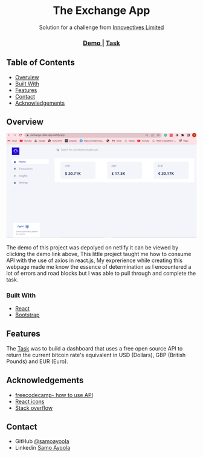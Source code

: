 <!-- Please update value in the {}  -->

<h1 align="center">The Exchange App</h1>

<div align="center">
   Solution for a challenge from  <a href="https://www.innovectives.com/" target="_blank">Innovectives Limited</a>
</div>

<div align="center">
  <h3>
    <a href="https://exchange-rates-app.netlify.app/" target="_blank">
      Demo
    </a>
    <span> | </span>
    <a href="https://www.figma.com/file/zUFyCRaYUu3Yo3Doq8B7Gs/Dashboard" target="_blank">
      Task
    </a>
  </h3>
</div>

<!-- TABLE OF CONTENTS -->

## Table of Contents

- [Overview](#overview)
- [Built With](#built-with)
- [Features](#features)
- [Contact](#contact)
- [Acknowledgements](#acknowledgements)

<!-- OVERVIEW -->

## Overview

![screenshot](https://github.com/ayoolasamo/exchange-rate-app/blob/master/Capture.PNG)

The demo of this project was depolyed on netlify it can be viewed by clicking the demo link above, This little project taught me how to consume API with the use of axios in react.js, My exprerience while creating this webpage made me know the essence of determination as I encountered a lot of errors and road blocks but I was able to pull through and complete the task.

### Built With

<!-- This section should list any major frameworks that you built your project using. Here are a few examples.-->

- [React](https://reactjs.org/)
- [Bootstrap](https://getbootstrap.com/)

## Features

<!-- List the features of your application or follow the template. Don't share the figma file here :) -->

 The [Task](https://www.figma.com/file/zUFyCRaYUu3Yo3Doq8B7Gs/Dashboard) was to build a dashboard that uses a free open source API to return the current bitcoin rate's equivalent in USD
(Dollars), GBP (British Pounds) and EUR (Euro).


## Acknowledgements

<!-- This section should list any articles or add-ons/plugins that helps you to complete the project. This is optional but it will help you in the future. For exmpale -->

- [freecodecamp- how to use API](https://www.freecodecamp.org/news/learn-how-to-use-apis-with-react-by-building-a-hacker-news-api-application/)
- [React icons](https://react-icons.github.io/react-icons)
- [Stack overflow](https://stackoverflow.com/)


## Contact
- GitHub [@samoayoola](https://{github.com/samoayoola})
- Linkedin [Samo Ayoola](https://www.linkedin.com/in/ayoolasamo/)
